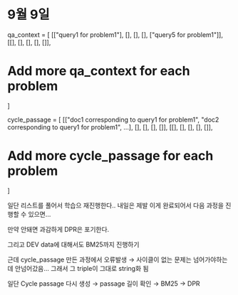 # 9월 9일

qa_context = [
[["query1 for problem1"], [], [], [], ["query5 for problem1"]],
[[], [], [], [], []],
# Add more qa_context for each problem
]

cycle_passage = [
[["doc1 corresponding to query1 for problem1", "doc2 corresponding to query1 for problem1", ...], [], [], [], []],
[[], [], [], [], []],
# Add more cycle_passage for each problem
]

일단 리스트를 풀어서 학습으 재진행한다.. 내일은 제발 이게 완료되어서 다음 과정을 진행할 수 있으면…

만약 안돼면 과감하게 DPR은 포기한다.

그리고 DEV data에 대해서도 BM25까지 진행하기

근데 cycle_passage 만든 과정에서 오류발생 → 사이클이 없는 문제는 넘어가야하는데 안넘어갔음… 그래서 그 triple이 그대로 string화 됨

일단 Cycle passage 다시 생성 → passage 길이 확인 → BM25 → DPR